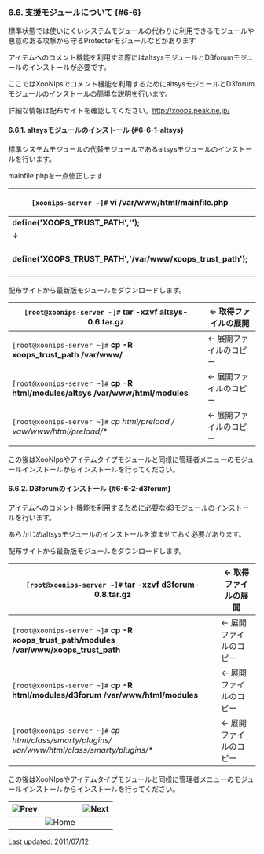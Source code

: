 ### 6.6. 支援モジュールについて {#6-6}

標準状態では使いにくいシステムモジュールの代わりに利用できるモジュールや悪意のある攻撃から守るProtecterモジュールなどがあります

アイテムへのコメント機能を利用する際にはaltsysモジュールとD3forumモジュールのインストールが必要です。

ここではXooNIpsでコメント機能を利用するためにaltsysモジュールとD3forumモジュールのインストールの簡単な説明を行います。

詳細な情報は配布サイトを確認してください。http://xoops.peak.ne.jp/

#### 6.6.1. altsysモジュールのインストール {#6-6-1-altsys}

標準システムモジュールの代替モジュールであるaltsysモジュールのインストールを行います。

mainfile.phpを一点修正します

| `[xoonips-server ~]#` **vi /var/www/html/mainfile.php** | ← mainfile.phpファイルの編集 |
| --- | --- |
| **define(&#039;XOOPS_TRUST_PATH&#039;,&#039;&#039;);** |
| ↓ |
| **define(&#039;XOOPS_TRUST_PATH&#039;,&#039;/var/www/xoops_trust_path&#039;);** | ← XOOPS_TRUST_PATHの設定を行う |

配布サイトから最新版モジュールをダウンロードします。

| `[root@xoonips-server ~]#` **tar -xzvf altsys-0.6.tar.gz** | ← 取得ファイルの展開 |
| --- | --- |
| `[root@xoonips-server ~]#` **cp -R xoops_trust_path /var/www/** | ← 展開ファイルのコピー |
| `[root@xoonips-server ~]#` **cp -R html/modules/altsys /var/www/html/modules** | ← 展開ファイルのコピー |
| `[root@xoonips-server ~]#` **cp html/preload /* vaw/www/html/preload/** | ← 展開ファイルのコピー |

この後はXooNIpsやアイテムタイプモジュールと同様に管理者メニューのモジュールインストールからインストールを行ってください。

#### 6.6.2. D3forumのインストール {#6-6-2-d3forum}

アイテムへのコメント機能を利用するために必要なd3モジュールのインストールを行います。

あらかじめaltsysモジュールのインストールを済ませておく必要があります。

配布サイトから最新版モジュールをダウンロードします。

| `[root@xoonips-server ~]#` **tar -xzvf d3forum-0.8.tar.gz** | ← 取得ファイルの展開 |
| --- | --- |
| `[root@xoonips-server ~]#` **cp -R xoops_trust_path/modules /var/www/xoops_trust_path** | ← 展開ファイルのコピー |
| `[root@xoonips-server ~]#` **cp -R html/modules/d3forum /var/www/html/modules** | ← 展開ファイルのコピー |
| `[root@xoonips-server ~]#` **cp html/class/smarty/plugins/* var/www/html/class/smarty/plugins/** | ← 展開ファイルのコピー |

この後はXooNIpsやアイテムタイプモジュールと同様に管理者メニューのモジュールインストールからインストールを行ってください。

| ![Prev](../../assets/etc\prev.gif)  |   |  ![Next](../../assets/etc\next.gif) |
| --- | --- | --- |
|   | ![Home](../../assets/etc\home.gif)  |   |

Last updated: 2011/07/12